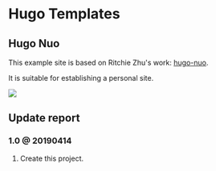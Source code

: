 # Hugo Templates

## Hugo Nuo

This example site is based on Ritchie Zhu's work: [hugo-nuo](https://github.com/laozhu/hugo-nuo).

It is suitable for establishing a personal site.

![][example-demo]

## Update report

### 1.0 @ 20190414

1. Create this project.

[example-demo]:https://github.com/cainmagi/hugo-templates/raw/master/display/hugo-nuo.png